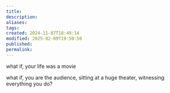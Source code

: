 ```yaml
---
title: 
description: 
aliases: 
tags: 
created: 2024-11-07T18:49:14
modified: 2025-02-09T19:50:50
published: 
permalink: 
---
```


what if, your life was a movie

what if, you are the audience, sitting at a huge theater, witnessing everything you do?
